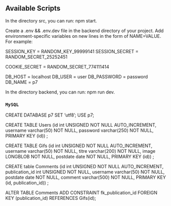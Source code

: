 ## Available Scripts

In the directory src, you can run: npm start.

Create a .env && .env.dev file in the backend directory of your project.
Add environment-specific variables on new lines in the form of NAME=VALUE. For example:

SESSION_KEY = RANDOM_KEY_99999141
SESSION_SECRET = RANDOM_SECRET_25252451

COOKIE_SECRET = RANDOM_SECRET_774111414

DB_HOST = localhost
DB_USER = user
DB_PASSWORD = password
DB_NAME = p7

In the directory backend, you can run: npm run dev.

### `MySQL`

CREATE DATABASE p7 SET ‘utf8’;
USE p7;

CREATE TABLE Users (id int UNSIGNED NOT NULL AUTO_INCREMENT, username varchar(50) NOT NULL, password varchar(250) NOT NULL, PRIMARY KEY (id)) ;

CREATE TABLE Gifs (id int UNSIGNED NOT NULL AUTO_INCREMENT, username varchar(50) NOT NULL, titre varchar(200) NOT NULL, image LONGBLOB NOT NULL, postdate date NOT NULL, PRIMARY KEY (id)) ;

CREATE table Comments (id int UNSIGNED NOT NULL AUTO_INCREMENT, publication_id int UNSIGNED NOT NULL, username varchar(50) NOT NULL, postdate date NOT NULL, comment varchar(500) NOT NULL, PRIMARY KEY (id, publication_id)) ;

ALTER TABLE Comments ADD CONSTRAINT fk_publication_id FOREIGN KEY (publication_id) REFERENCES Gifs(id);

